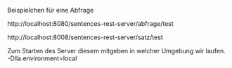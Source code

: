 Beispielchen für eine Abfrage

http://localhost:8080/sentences-rest-server/abfrage/test

http://localhost:8008/sentences-rest-server/satz/test

Zum Starten des Server diesem mitgeben in welcher Umgebung wir laufen.
-Dlla.environment=local
